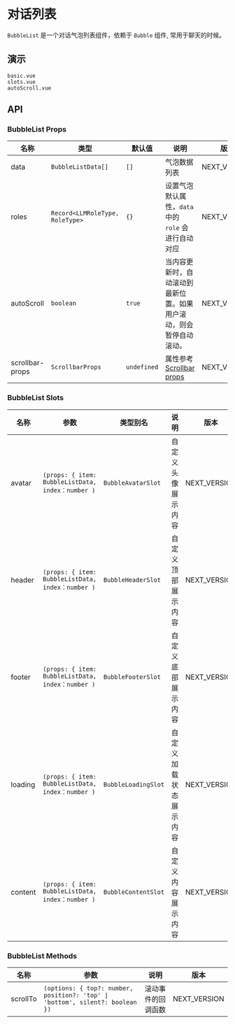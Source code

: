 # 对话列表

`BubbleList` 是一个对话气泡列表组件，依赖于 `Bubble` 组件, 常用于聊天的时候。

## 演示

```demo
basic.vue
slots.vue
autoScroll.vue
```

## API

### BubbleList Props

| 名称 | 类型 | 默认值 | 说明 | 版本 |
| --- | --- | --- | --- | --- |
| data | `BubbleListData[]` | `[]` | 气泡数据列表 | NEXT_VERSION |
| roles | `Record<LLMRoleType, RoleType>` | `{}` | 设置气泡默认属性，`data` 中的 `role` 会进行自动对应 | NEXT_VERSION |
| autoScroll | `boolean` | `true` | 当内容更新时，自动滚动到最新位置。如果用户滚动，则会暂停自动滚动。 | NEXT_VERSION |
| scrollbar-props | `ScrollbarProps` | `undefined` | 属性参考 [Scrollbar props](scrollbar#Scrollbar-Props) | NEXT_VERSION |

### BubbleList Slots

| 名称 | 参数 | 类型别名 | 说明 | 版本 |
| --- | --- | --- | --- | --- |
| avatar | `(props: { item: BubbleListData, index：number )` | `BubbleAvatarSlot` | 自定义头像展示内容 | NEXT_VERSION |
| header | `(props: { item: BubbleListData, index：number )` | `BubbleHeaderSlot` | 自定义顶部展示内容 | NEXT_VERSION |
| footer | `(props: { item: BubbleListData, index：number )` | `BubbleFooterSlot` | 自定义底部展示内容 | NEXT_VERSION |
| loading | `(props: { item: BubbleListData, index：number )` | `BubbleLoadingSlot` | 自定义加载状态展示内容 | NEXT_VERSION |
| content | `(props: { item: BubbleListData, index：number )` | `BubbleContentSlot` | 自定义内容展示内容 | NEXT_VERSION |

### BubbleList Methods

| 名称 | 参数 | 说明 | 版本 |
| --- | --- | --- | --- |
| scrollTo | `(options: { top?: number, position?: 'top' \| 'bottom', silent?: boolean })` | 滚动事件的回调函数 | NEXT_VERSION |
